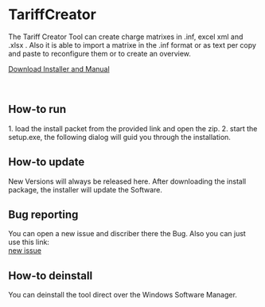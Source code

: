 # TariffCreator

The Tariff Creator Tool can create charge matrixes in .inf, excel xml and .xlsx .
Also it is able to import a matrixe in the .inf format or as text per copy and paste to reconfigure them or to create an overview.


<a href="https://github.com/Asyno/TariffCreator/releases">Download Installer and Manual</a>

<br />
<h2>How-to run</h2>
1. load the install packet from the provided link and open the zip.
2. start the setup.exe, the following dialog will guid you through the installation.

<br />
<h2>How-to update</h2>
New Versions will always be released here.
After downloading the install package, the installer will update the Software.

<br />
<h2>Bug reporting</h2>
You can open a new issue and discriber there the Bug.
Also you can just use this link:<br />
<a href="https://github.com/Asyno/TariffCreator/issues/new">new issue</a>

<br />
<h2>How-to deinstall</h2>
You can deinstall the tool direct over the Windows Software Manager.
